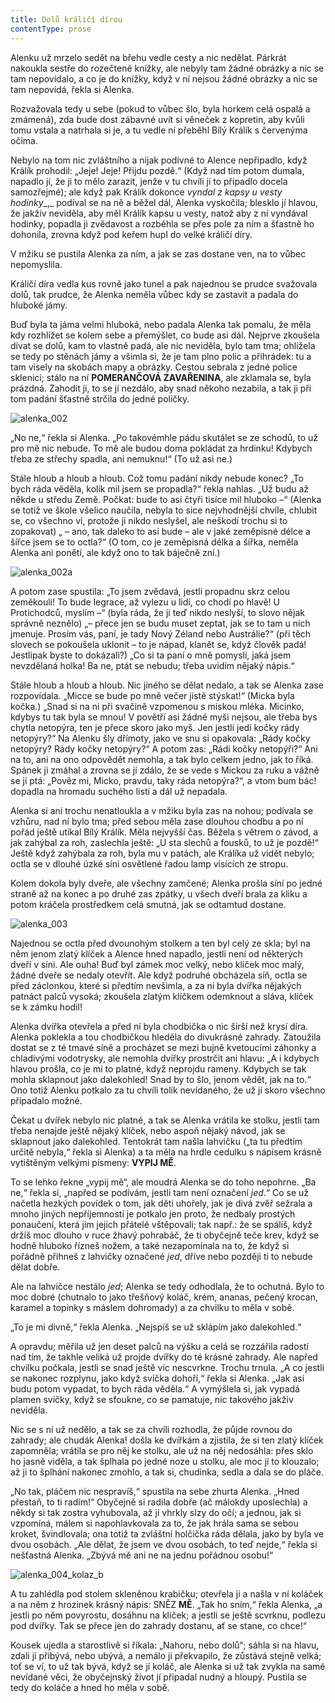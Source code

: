 ```yaml
---
title: Dolů králičí dírou
contentType: prose
---
```


<section>

Alenku už mrzelo sedět na břehu vedle cesty a nic nedělat. Párkrát nakoukla sestře do rozečtené knížky, ale nebyly tam žádné obrázky a nic se tam nepovídalo, a co je do knížky, když v ní nejsou žádné obrázky a nic se tam nepovídá, řekla si Alenka.

</section>

<section>

Rozvažovala tedy u sebe (pokud to vůbec šlo, byla horkem celá ospalá a zmámená), zda bude dost zábavné uvít si věneček z kopretin, aby kvůli tomu vstala a natrhala si je, a tu vedle ní přeběhl Bílý Králík s červenýma očima.

Nebylo na tom nic zvláštního a nijak podivné to Alence nepřipadlo, když Králík prohodil: „Jeje! Jeje! Přijdu pozdě.“ (Když nad tím potom dumala, napadlo jí, že ji to mělo zarazit, jenže v tu chvíli jí to připadlo docela samozřejmé); ale když pak Králík dokonce _vyndal z kapsy u vesty hodinky__,_ podíval se na ně a běžel dál, Alenka vyskočila; blesklo jí hlavou, že jakživ neviděla, aby měl Králík kapsu u vesty, natož aby z ní vyndával hodinky, popadla ji zvědavost a rozběhla se přes pole za ním a šťastně ho dohonila, zrovna když pod keřem hupl do velké králičí díry.

V mžiku se pustila Alenka za ním, a jak se zas dostane ven, na to vůbec nepomyslila.

Králičí díra vedla kus rovně jako tunel a pak najednou se prudce svažovala dolů, tak prudce, že Alenka neměla vůbec kdy se zastavit a padala do hluboké jámy.

Buď byla ta jáma velmi hluboká, nebo padala Alenka tak pomalu, že měla kdy rozhlížet se kolem sebe a přemýšlet, co bude asi dál. Nejprve zkoušela dívat se dolů, kam to vlastně padá, ale nic neviděla, bylo tam tma; ohlížela se tedy po stěnách jámy a všimla si, že je tam plno polic a přihrádek: tu a tam visely na skobách mapy a obrázky. Cestou sebrala z jedné police sklenici; stálo na ní **POMERANČOVÁ ZAVAŘENINA**, ale zklamala se, byla prázdná. Zahodit ji, to se jí nezdálo, aby snad někoho nezabila, a tak ji při tom padání šťastně strčila do jedné poličky.

</section>



<section>

![alenka_002](./resources/alenka_002.jpg)

</section>



<section>

„No ne,“ řekla si Alenka. „Po takovémhle pádu skutálet se ze schodů, to už pro mě nic nebude. To mě ale budou doma pokládat za hrdinku! Kdybych třeba ze střechy spadla, ani nemuknu!“ (To už asi ne.)

Stále hloub a hloub a hloub. Což tomu padání nikdy nebude konec? „To bych ráda věděla, kolik mil jsem se propadla?“ řekla nahlas. „Už budu až někde u středu Země. Počkat: bude to asi čtyři tisíce mil hluboko –“ (Alenka se totiž ve škole všelico naučila, nebyla to sice nejvhodnější chvíle, chlubit se, co všechno ví, protože ji nikdo neslyšel, ale neškodí trochu si to zopakovat) „ – ano, tak daleko to asi bude – ale v jaké zeměpisné délce a šířce jsem se to octla?“ (O tom, co je zeměpisná délka a šířka, neměla Alenka ani ponětí, ale když ono to tak báječně zní.)

</section>



<section>

![alenka_002a](./resources/alenka_002a.jpg)

</section>



<section>

A potom zase spustila: „To jsem zvědavá, jestli propadnu skrz celou zeměkouli! To bude legrace, až vylezu u lidí, co chodí po hlavě! U Protichodců, myslím –“ (byla ráda, že ji teď nikdo neslyší, to slovo nějak správně neznělo) „– přece jen se budu muset zeptat, jak se to tam u nich jmenuje. Prosím vás, paní, je tady Nový Zéland nebo Austrálie?“ (při těch slovech se pokoušela uklonit – to je nápad, klanět se, když člověk padá! Jestlipak byste to dokázali?) „Co si ta paní o mně pomyslí, jaká jsem nevzdělaná holka! Ba ne, ptát se nebudu; třeba uvidím nějaký nápis.“

Stále hloub a hloub a hloub. Nic jiného se dělat nedalo, a tak se Alenka zase rozpovídala. „Micce se bude po mně večer jistě stýskat!“ (Micka byla kočka.) „Snad si na ni při svačině vzpomenou s miskou mléka. Micinko, kdybys tu tak byla se mnou! V povětří asi žádné myši nejsou, ale třeba bys chytla netopýra, ten je přece skoro jako myš. Jen jestli jedí kočky rády netopýry?“ Na Alenku šly dřímoty, jako ve snu si opakovala: „Rády kočky netopýry? Rády kočky netopýry?“ A potom zas: „Rádi kočky netopýři?“ Ani na to, ani na ono odpovědět nemohla, a tak bylo celkem jedno, jak to říká. Spánek ji zmáhal a zrovna se jí zdálo, že se vede s Mickou za ruku a vážně se jí ptá: „Pověz mi, Micko, pravdu, taky ráda netopýra?“, a vtom bum bác! dopadla na hromadu suchého listí a dál už nepadala.

Alenka si ani trochu nenatloukla a v mžiku byla zas na nohou; podívala se vzhůru, nad ní bylo tma; před sebou měla zase dlouhou chodbu a po ní pořád ještě utíkal Bílý Králík. Měla nejvyšší čas. Běžela s větrem o závod, a jak zahýbal za roh, zaslechla ještě: „U sta slechů a fousků, to už je pozdě!“ Ještě když zahýbala za roh, byla mu v patách, ale Králíka už vidět nebylo; octla se v dlouhé úzké síni osvětlené řadou lamp visících ze stropu.

Kolem dokola byly dveře, ale všechny zamčené; Alenka prošla síní po jedné straně až na konec a po druhé zas zpátky, u všech dveří brala za kliku a potom kráčela prostředkem celá smutná, jak se odtamtud dostane.

</section>



<section>

![alenka_003](./resources/alenka_003.jpg)

</section>



<section>

Najednou se octla před dvounohým stolkem a ten byl celý ze skla; byl na něm jenom zlatý klíček a Alence hned napadlo, jestli není od některých dveří v síni. Ale ouha! Buď byl zámek moc velký, nebo klíček moc malý, žádné dveře se nedaly otevřít. Ale když podruhé obcházela síň, octla se před záclonkou, které si předtím nevšimla, a za ní byla dvířka nějakých patnáct palců vysoká; zkoušela zlatým klíčkem odemknout a sláva, klíček se k zámku hodil!

Alenka dvířka otevřela a před ní byla chodbička o nic širší než krysí díra. Alenka poklekla a tou chodbičkou hleděla do divukrásné zahrady. Zatoužila dostat se z té tmavé síně a procházet se mezi bujně kvetoucími záhonky a chladivými vodotrysky, ale nemohla dvířky prostrčit ani hlavu: „A i kdybych hlavou prošla, co je mi to platné, když neprojdu rameny. Kdybych se tak mohla sklapnout jako dalekohled! Snad by to šlo, jenom vědět, jak na to.“ Ono totiž Alenku potkalo za tu chvíli tolik nevídaného, že už jí skoro všechno připadalo možné.

Čekat u dvířek nebylo nic platné, a tak se Alenka vrátila ke stolku, jestli tam třeba nenajde ještě nějaký klíček, nebo aspoň nějaký návod, jak se sklapnout jako dalekohled. Tentokrát tam našla lahvičku („ta tu předtím určitě nebyla,“ řekla si Alenka) a ta měla na hrdle cedulku s nápisem krásně vytištěným velkými písmeny: **VYPIJ MĚ**.

To se lehko řekne „vypij mě“, ale moudrá Alenka se do toho nepohrne. „Ba ne,“ řekla si, „napřed se podívám, jestli tam není označení _jed_.“ Co se už načetla hezkých povídek o tom, jak děti uhořely, jak je divá zvěř sežrala a mnoho jiných nepříjemností je potkalo jen proto, že nedbaly prostých ponaučení, která jim jejich přátelé vštěpovali; tak např.: že se spálíš, když držíš moc dlouho v ruce žhavý pohrabáč, že ti obyčejně teče krev, když se hodně hluboko řízneš nožem, a také nezapomínala na to, že když si pořádně přihneš z lahvičky označené _jed_, dříve nebo později ti to nebude dělat dobře.

Ale na lahvičce nestálo _jed_; Alenka se tedy odhodlala, že to ochutná. Bylo to moc dobré (chutnalo to jako třešňový koláč, krém, ananas, pečený krocan, karamel a topinky s máslem dohromady) a za chvilku to měla v sobě.

„To je mi divně,“ řekla Alenka. „Nejspíš se už sklápím jako dalekohled.“

</section>

<section>

A opravdu; měřila už jen deset palců na výšku a celá se rozzářila radostí nad tím, že takhle veliká už projde dvířky do té krásné zahrady. Ale napřed chvilku počkala, jestli se snad ještě víc nescvrkne. Trochu trnula. „A co jestli se nakonec rozplynu, jako když svíčka dohoří,“ řekla si Alenka. „Jak asi budu potom vypadat, to bych ráda věděla.“ A vymýšlela si, jak vypadá plamen svíčky, když se sfoukne, co se pamatuje, nic takového jakživ neviděla.

Nic se s ní už nedělo, a tak se za chvíli rozhodla, že půjde rovnou do zahrady; ale chudák Alenka! došla ke dvířkám a zjistila, že si ten zlatý klíček zapomněla; vrátila se pro něj ke stolku, ale už na něj nedosáhla: přes sklo ho jasně viděla, a tak šplhala po jedné noze u stolku, ale moc jí to klouzalo; až ji to šplhání nakonec zmohlo, a tak si, chudinka, sedla a dala se do pláče.

„No tak, pláčem nic nespravíš,“ spustila na sebe zhurta Alenka. „Hned přestaň, to ti radím!“ Obyčejně si radila dobře (ač málokdy uposlechla) a někdy si tak zostra vyhubovala, až jí vhrkly slzy do očí; a jednou, jak si vzpomíná, málem si napohlavkovala za to, že jak hrála sama se sebou kroket, švindlovala; ona totiž ta zvláštní holčička ráda dělala, jako by byla ve dvou osobách. „Ale dělat, že jsem ve dvou osobách, to teď nejde,“ řekla si nešťastná Alenka. „Zbývá mě ani ne na jednu pořádnou osobu!“

</section>



<section>

![alenka_004_kolaz_b](./resources/alenka_004b.jpg)

</section>



<section>

A tu zahlédla pod stolem skleněnou krabičku; otevřela ji a našla v ní koláček a na něm z hrozinek krásný nápis: SNĚZ **MĚ**. „Tak ho sním,“ řekla Alenka, „a jestli po něm povyrostu, dosáhnu na klíček; a jestli se ještě scvrknu, podlezu pod dvířky. Tak se přece jen do zahrady dostanu, ať se stane, co chce!“

Kousek ujedla a starostlivě si říkala: „Nahoru, nebo dolů“; sáhla si na hlavu, zdali jí přibývá, nebo ubývá, a nemálo ji překvapilo, že zůstává stejně velká; toť se ví, to už tak bývá, když se jí koláč, ale Alenka si už tak zvykla na samé nevídané věci, že obyčejnský život jí připadal nudný a hloupý. Pustila se tedy do koláče a hned ho měla v sobě.

</section>